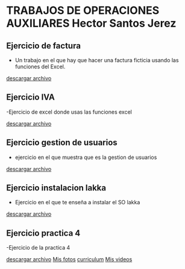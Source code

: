 # TRABAJOS DE OPERACIONES AUXILIARES Hector Santos Jerez

## Ejercicio de factura 

- Un trabajo en el que hay que hacer una factura ficticia usando las funciones del Excel.

[descargar archivo](./trabajos/ejercicio_factura.xlsx)

## Ejercicio IVA 

-Ejercicio de excel donde usas las funciones excel

[descargar archivo](./trabajos/ejercicio_iva.xlsx)

## Ejercicio gestion de usuarios

- ejercicio en el que muestra que es la gestion de usuarios

[descargar archivo](./trabajos/gestion_usuarios.odt)

## Ejercicio instalacion lakka 

- Ejercicio en el que te enseña a instalar el SO lakka

[descargar archivo](./trabajos/instalacion_lakka.docx)

## Ejercicio practica 4 

-Ejercicio de la practica 4 

[descargar archivo](./trabajos/practica_4.xlsx)
[Mis fotos](imagenes.md)        [curriculum](README.md)                     [Mis videos](videos.md)
